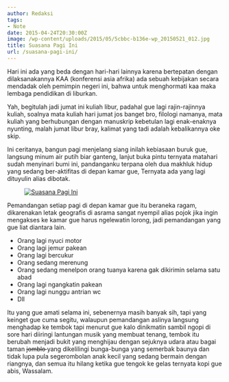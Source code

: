 ```yaml
---
author: Redaksi
tags:
- Note
date: 2015-04-24T20:30:00Z
image: /wp-content/uploads/2015/05/5cbbc-b136e-wp_20150521_012.jpg
title: Suasana Pagi Ini
url: /suasana-pagi-ini/
---
```


<p class="has-drop-cap">
  Hari ini ada yang beda dengan hari-hari lainnya karena bertepatan dengan dilaksanakannya KAA (konferensi asia afrika) ada sebuah kebijakan secara mendadak oleh pemimpin negeri ini, bahwa untuk menghormati kaa maka lembaga pendidikan di liburkan.
</p>

Yah, begitulah jadi jumat ini kuliah libur, padahal gue lagi rajin-rajinnya kuliah, soalnya mata kuliah hari jumat jos banget bro, filologi namanya, mata kuliah yang berhubungan dengan manuskrip kebetulan lagi enak-enaknya nyunting, malah jumat libur bray, kalimat yang tadi adalah kebalikannya oke skip.

Ini ceritanya, bangun pagi menjelang siang inilah kebiasaan buruk gue, langsung minum air putih biar ganteng, lanjut buka pintu ternyata matahari sudah menyinari bumi ini, pandanganku terpana oleh dua makhluk hidup yang sedang ber-aktifitas di depan kamar gue, Ternyata ada yang lagi dituyulin alias dibotak.<figure class="wp-block-image size-large">

[<img src="https://wildanfauzyart.files.wordpress.com/2015/04/eb665-33deb-ptdc0061.jpg?w=768" alt="Suasana Pagi Ini" title="Suasana Pagi Ini" data-recalc-dims="1" />](https://wildanfauzyart.files.wordpress.com/2015/04/eb665-33deb-ptdc0061.jpg?w=768)</figure> 

Pemandangan setiap pagi di depan kamar gue itu beraneka ragam, dikarenakan letak geografis di asrama sangat nyempil alias pojok jika ingin mengakses ke kamar gue harus ngelewatin lorong, jadi pemandangan yang gue liat diantara lain.

  * Orang lagi nyuci motor
  * Orang lagi jemur pakean
  * Orang lagi bercukur
  * Orang sedang merenung
  * Orang sedang menelpon orang tuanya karena gak dikirimin selama satu abad
  * Orang lagi ngangkatin pakean
  * Orang lagi nunggu antrian wc
  * Dll

Itu yang gue amati selama ini, sebenernya masih banyak sih, tapi yang keinget gue cuma segitu, walaupun pemandangan aslinya langsung menghadap ke tembok tapi menurut gue kalo dinikmatin sambil ngopi di sore hari diiringi lantungan musik yang membuat tenang, tembok itu berubah menjadi bukit yang menghijau dengan sejuknya udara atau bagai taman <span style="text-decoration: line-through;">jomblo </span>yang dikelilingi bunga-bunga yang semerbak baunya dan tidak lupa pula segerombolan anak kecil yang sedang bermain dengan riangnya, dan semua itu hilang ketika gue tengok ke gelas ternyata kopi gue abis, Wassalam.